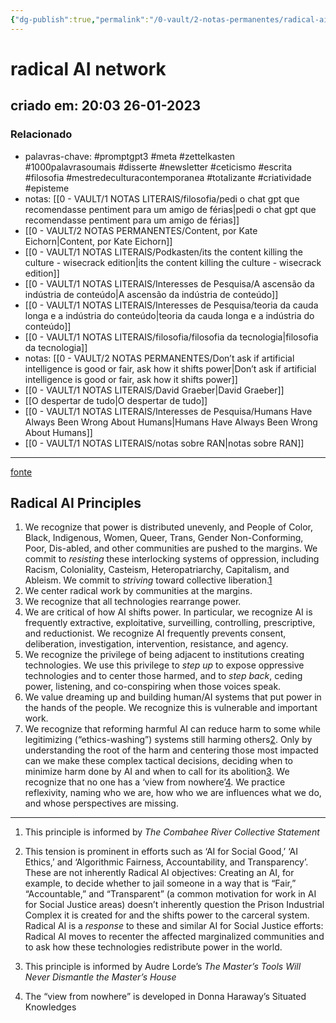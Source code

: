 ```yaml
---
{"dg-publish":true,"permalink":"/0-vault/2-notas-permanentes/radical-ai-network/","tags":["permanente","promptgpt3","meta","zettelkasten","1000palavrasoumais","disserte","newsletter","ceticismo","escrita","filosofia","mestredeculturacontemporanea","totalizante","criatividade","episteme"],"dgHomeLink":true,"dgShowLocalGraph":true,"dgShowFileTree":true,"dgEnableSearch":true}
---
```


# radical AI network
## criado em: 20:03 26-01-2023

### Relacionado
- palavras-chave: #promptgpt3 #meta #zettelkasten #1000palavrasoumais #disserte #newsletter #ceticismo #escrita #filosofia #mestredeculturacontemporanea #totalizante #criatividade #episteme 
- notas: [[0 - VAULT/1 NOTAS LITERAIS/filosofia/pedi o chat gpt que recomendasse pentiment para um amigo de férias\|pedi o chat gpt que recomendasse pentiment para um amigo de férias]]
- [[0 - VAULT/2 NOTAS PERMANENTES/Content, por Kate Eichorn\|Content, por Kate Eichorn]]
- [[0 - VAULT/1 NOTAS LITERAIS/Podkasten/its the content killing the culture - wisecrack edition\|its the content killing the culture - wisecrack edition]]
- [[0 - VAULT/1 NOTAS LITERAIS/Interesses de Pesquisa/A ascensão da indústria de conteúdo\|A ascensão da indústria de conteúdo]]
- [[0 - VAULT/1 NOTAS LITERAIS/Interesses de Pesquisa/teoria da cauda longa e a indústria do conteúdo\|teoria da cauda longa e a indústria do conteúdo]]
- [[0 - VAULT/1 NOTAS LITERAIS/filosofia/filosofia da tecnologia\|filosofia da tecnologia]]
- notas: [[0 - VAULT/2 NOTAS PERMANENTES/Don’t ask if artificial intelligence is good or fair, ask how it shifts power\|Don’t ask if artificial intelligence is good or fair, ask how it shifts power]]
- [[0 - VAULT/1 NOTAS LITERAIS/David Graeber\|David Graeber]]
- [[O despertar de tudo\|O despertar de tudo]]
- [[0 - VAULT/1 NOTAS LITERAIS/Interesses de Pesquisa/Humans Have Always Been Wrong About Humans\|Humans Have Always Been Wrong About Humans]]
- [[0 - VAULT/1 NOTAS LITERAIS/notas sobre RAN\|notas sobre RAN]]
---
[fonte](https://radicalai.net/principles)

## Radical AI Principles

1.  We recognize that power is distributed unevenly, and People of Color, Black, Indigenous, Women, Queer, Trans, Gender Non-Conforming, Poor, Dis-abled, and other communities are pushed to the margins. We commit to _resisting_ these interlocking systems of oppression, including Racism, Coloniality, Casteism, Heteropatriarchy, Capitalism, and Ableism. We commit to _striving_ toward collective liberation.[1](https://radicalai.net/principles#fn:1)
2.  We center radical work by communities at the margins.
3.  We recognize that all technologies rearrange power.
4.  We are critical of how AI shifts power. In particular, we recognize AI is frequently extractive, exploitative, surveilling, controlling, prescriptive, and reductionist. We recognize AI frequently prevents consent, deliberation, investigation, intervention, resistance, and agency.
5.  We recognize the privilege of being adjacent to institutions creating technologies. We use this privilege to _step up_ to expose oppressive technologies and to center those harmed, and to _step back_, ceding power, listening, and co-conspiring when those voices speak.
6.  We value dreaming up and building human/AI systems that put power in the hands of the people. We recognize this is vulnerable and important work.
7.  We recognize that reforming harmful AI can reduce harm to some while legitimizing (“ethics-washing”) systems still harming others[2](https://radicalai.net/principles#fn:2). Only by understanding the root of the harm and centering those most impacted can we make these complex tactical decisions, deciding when to minimize harm done by AI and when to call for its abolition[3](https://radicalai.net/principles#fn:3). We recognize that no one has a ‘view from nowhere’[4](https://radicalai.net/principles#fn:4). We practice reflexivity, naming who we are, how who we are influences what we do, and whose perspectives are missing.

---

1.  This principle is informed by _The Combahee River Collective Statement_
    
2.  This tension is prominent in efforts such as ‘AI for Social Good,’ ‘AI Ethics,’ and ‘Algorithmic Fairness, Accountability, and Transparency’. These are not inherently Radical AI objectives: Creating an AI, for example, to decide whether to jail someone in a way that is “Fair,” “Accountable,” and “Transparent” (a common motivation for work in AI for Social Justice areas) doesn’t inherently question the Prison Industrial Complex it is created for and the shifts power to the carceral system. Radical AI is a _response_ to these and similar AI for Social Justice efforts: Radical AI moves to recenter the affected marginalized communities and to ask how these technologies redistribute power in the world. 
    
3.  This principle is informed by Audre Lorde’s _The Master’s Tools Will Never Dismantle the Master’s House_ 
    
4.  The “view from nowhere” is developed in Donna Haraway’s Situated Knowledges 

